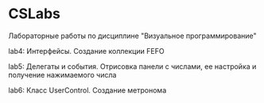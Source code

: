 # CSLabs
 
Лабораторные работы по дисциплине "Визуальное программирование"

lab4: Интерфейсы. Создание коллекции FEFO

lab5: Делегаты и события. Отрисовка панели с числами, ее настройка и получение нажимаемого числа

lab6: Класс UserControl. Создание метронома
